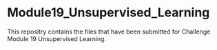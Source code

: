# Module19_Unsupervised_Learning

This repositry contains the files that have been submitted for Challenge Module 19 Unsupervised Learning.

